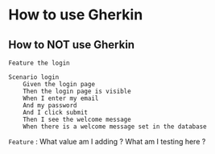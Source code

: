 # How to use Gherkin

## How to NOT use Gherkin

```gherkin
Feature the login

Scenario login
    Given the login page
    Then the login page is visible
    When I enter my email
    And my password
    And I click submit
    Then I see the welcome message
    When there is a welcome message set in the database
```

`Feature` : What value am I adding ?
What am I testing here ?
